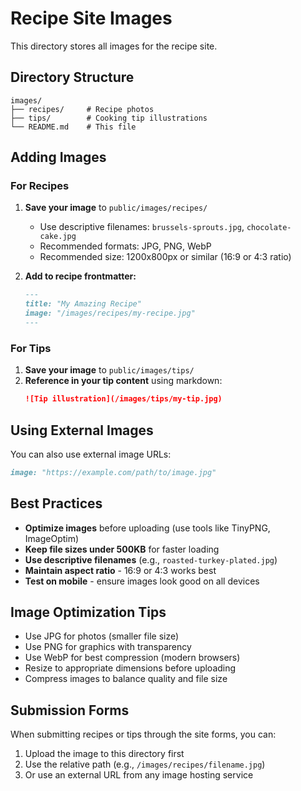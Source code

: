 # Recipe Site Images

This directory stores all images for the recipe site.

## Directory Structure

```
images/
├── recipes/     # Recipe photos
├── tips/        # Cooking tip illustrations
└── README.md    # This file
```

## Adding Images

### For Recipes
1. **Save your image** to `public/images/recipes/`
   - Use descriptive filenames: `brussels-sprouts.jpg`, `chocolate-cake.jpg`
   - Recommended formats: JPG, PNG, WebP
   - Recommended size: 1200x800px or similar (16:9 or 4:3 ratio)

2. **Add to recipe frontmatter:**
   ```markdown
   ---
   title: "My Amazing Recipe"
   image: "/images/recipes/my-recipe.jpg"
   ---
   ```

### For Tips
1. **Save your image** to `public/images/tips/`
2. **Reference in your tip content** using markdown:
   ```markdown
   ![Tip illustration](/images/tips/my-tip.jpg)
   ```

## Using External Images

You can also use external image URLs:
```markdown
image: "https://example.com/path/to/image.jpg"
```

## Best Practices

- **Optimize images** before uploading (use tools like TinyPNG, ImageOptim)
- **Keep file sizes under 500KB** for faster loading
- **Use descriptive filenames** (e.g., `roasted-turkey-plated.jpg`)
- **Maintain aspect ratio** - 16:9 or 4:3 works best
- **Test on mobile** - ensure images look good on all devices

## Image Optimization Tips

- Use JPG for photos (smaller file size)
- Use PNG for graphics with transparency
- Use WebP for best compression (modern browsers)
- Resize to appropriate dimensions before uploading
- Compress images to balance quality and file size

## Submission Forms

When submitting recipes or tips through the site forms, you can:
1. Upload the image to this directory first
2. Use the relative path (e.g., `/images/recipes/filename.jpg`)
3. Or use an external URL from any image hosting service
